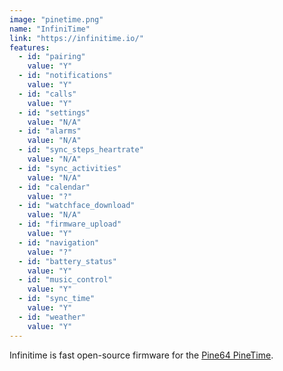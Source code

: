 ```yaml
---
image: "pinetime.png"
name: "InfiniTime"
link: "https://infinitime.io/"
features:
  - id: "pairing"
    value: "Y"
  - id: "notifications"
    value: "Y"
  - id: "calls"
    value: "Y"
  - id: "settings"
    value: "N/A"
  - id: "alarms"
    value: "N/A"
  - id: "sync_steps_heartrate"
    value: "N/A"
  - id: "sync_activities"
    value: "N/A"
  - id: "calendar"
    value: "?"
  - id: "watchface_download"
    value: "N/A"
  - id: "firmware_upload"
    value: "Y"
  - id: "navigation"
    value: "?"
  - id: "battery_status"
    value: "Y"
  - id: "music_control"
    value: "Y"
  - id: "sync_time"
    value: "Y"
  - id: "weather"
    value: "Y"
---
```


Infinitime is fast open-source firmware for the [Pine64 PineTime](https://pine64.org/devices/pinetime/).